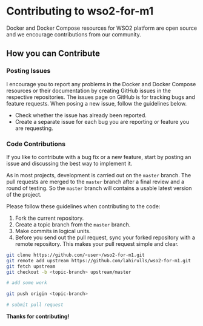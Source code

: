 # Contributing to wso2-for-m1

Docker and Docker Compose resources for WSO2 platform are open source and we encourage contributions from our community.

## How you can Contribute

### Posting Issues

I encourage you to report any problems in the Docker and Docker Compose resources or their documentation by creating GitHub issues in the respective repositories.
The issues page on GitHub is for tracking bugs and feature requests. When posing a new issue, follow the guidelines below.

* Check whether the issue has already been reported.
* Create a separate issue for each bug you are reporting or feature you are requesting.

### Code Contributions

If you like to contribute with a bug fix or a new feature, start by posting an issue and discussing the best way to implement it.

As in most projects, development is carried out on the `master` branch. The pull requests are merged to the `master` branch after a final review and a round of testing. So the `master` branch will contains a usable latest version of the project.

Please follow these guidelines when contributing to the code:

1. Fork the current repository.
2. Create a topic branch from the `master` branch.
3. Make commits in logical units.
4. Before you send out the pull request, sync your forked repository with a remote repository. This makes your pull request simple and clear.

```bash
git clone https://github.com/<user>/wso2-for-m1.git
git remote add upstream https://github.com/lahirulls/wso2-for-m1.git
git fetch upstream
git checkout -b <topic-branch> upstream/master

# add some work

git push origin <topic-branch>

# submit pull request
```

**Thanks for contributing!**
